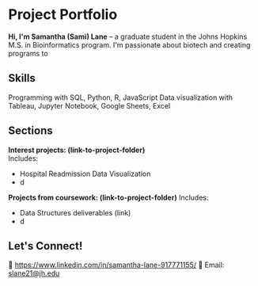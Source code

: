 # Project Portfolio  
**Hi, I'm Samantha (Sami) Lane** – a graduate student in the Johns Hopkins M.S. in Bioinformatics program. I'm passionate about biotech and creating programs to 

## Skills
Programming with SQL, Python, R, JavaScript
Data visualization with Tableau, Jupyter Notebook, Google Sheets, Excel

## Sections  
**Interest projects: (link-to-project-folder)**  
Includes:
  - Hospital Readmission Data Visualization
  - d
    
**Projects from coursework: (link-to-project-folder)**
Includes:
  - Data Structures deliverables (link)
  - d
    
## Let's Connect!  
🔗 https://www.linkedin.com/in/samantha-lane-917771155/ 
📧 Email: slane21@jh.edu
